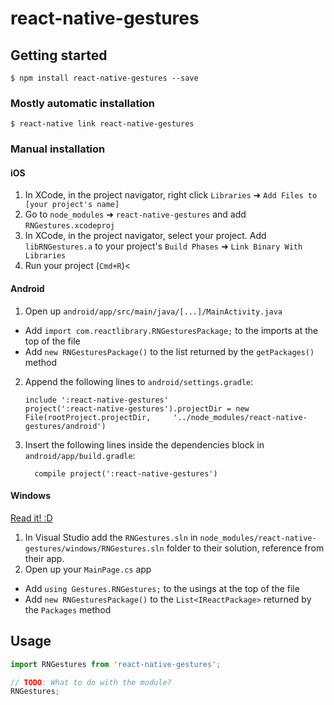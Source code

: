
# react-native-gestures

## Getting started

`$ npm install react-native-gestures --save`

### Mostly automatic installation

`$ react-native link react-native-gestures`

### Manual installation


#### iOS

1. In XCode, in the project navigator, right click `Libraries` ➜ `Add Files to [your project's name]`
2. Go to `node_modules` ➜ `react-native-gestures` and add `RNGestures.xcodeproj`
3. In XCode, in the project navigator, select your project. Add `libRNGestures.a` to your project's `Build Phases` ➜ `Link Binary With Libraries`
4. Run your project (`Cmd+R`)<

#### Android

1. Open up `android/app/src/main/java/[...]/MainActivity.java`
  - Add `import com.reactlibrary.RNGesturesPackage;` to the imports at the top of the file
  - Add `new RNGesturesPackage()` to the list returned by the `getPackages()` method
2. Append the following lines to `android/settings.gradle`:
  	```
  	include ':react-native-gestures'
  	project(':react-native-gestures').projectDir = new File(rootProject.projectDir, 	'../node_modules/react-native-gestures/android')
  	```
3. Insert the following lines inside the dependencies block in `android/app/build.gradle`:
  	```
      compile project(':react-native-gestures')
  	```

#### Windows
[Read it! :D](https://github.com/ReactWindows/react-native)

1. In Visual Studio add the `RNGestures.sln` in `node_modules/react-native-gestures/windows/RNGestures.sln` folder to their solution, reference from their app.
2. Open up your `MainPage.cs` app
  - Add `using Gestures.RNGestures;` to the usings at the top of the file
  - Add `new RNGesturesPackage()` to the `List<IReactPackage>` returned by the `Packages` method


## Usage
```javascript
import RNGestures from 'react-native-gestures';

// TODO: What to do with the module?
RNGestures;
```
  